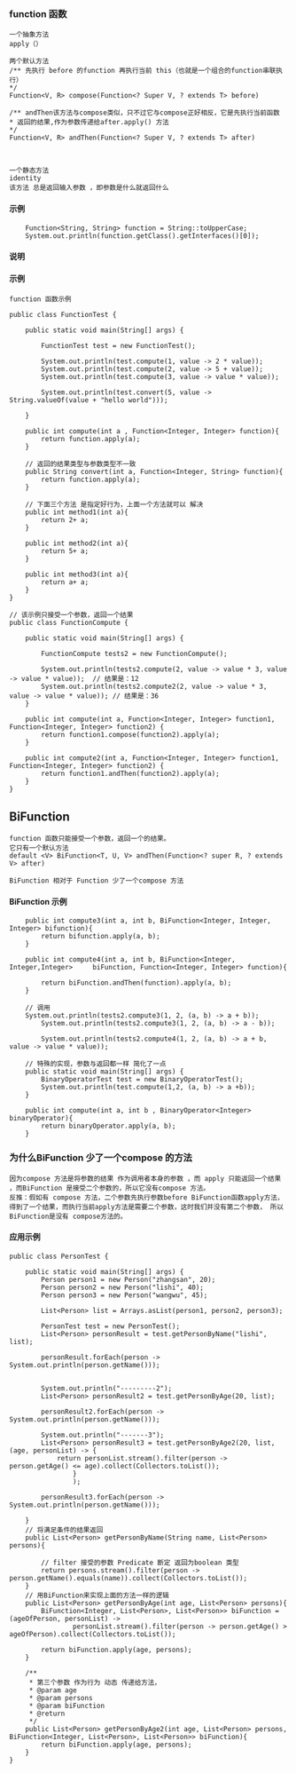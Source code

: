 ### function 函数
    一个抽象方法
    apply（）

    两个默认方法
    /** 先执行 before 的function 再执行当前 this（也就是一个组合的function串联执行）
    */
    Function<V, R> compose(Function<? Super V, ? extends T> before)
    
    /** andThen该方法与compose类似，只不过它与compose正好相反，它是先执行当前函数
    * 返回的结果,作为参数传递给after.apply() 方法
    */
    Function<V, R> andThen(Function<? Super V, ? extends T> after)
    
    
    
    一个静态方法
    identity
    该方法 总是返回输入参数 ，即参数是什么就返回什么

#### 示例
```
    Function<String, String> function = String::toUpperCase;
    System.out.println(function.getClass().getInterfaces()[0]);
```
#### 说明


#### 示例
    function 函数示例
```
public class FunctionTest {

    public static void main(String[] args) {

        FunctionTest test = new FunctionTest();

        System.out.println(test.compute(1, value -> 2 * value));
        System.out.println(test.compute(2, value -> 5 + value));
        System.out.println(test.compute(3, value -> value * value));

        System.out.println(test.convert(5, value -> String.valueOf(value + "hello world")));

    }

    public int compute(int a , Function<Integer, Integer> function){
        return function.apply(a);
    }

    // 返回的结果类型与参数类型不一致
    public String convert(int a, Function<Integer, String> function){
        return function.apply(a);
    }

    // 下面三个方法 是指定好行为，上面一个方法就可以 解决
    public int method1(int a){
        return 2+ a;
    }

    public int method2(int a){
        return 5+ a;
    }

    public int method3(int a){
        return a+ a;
    }
}
```

```
// 该示例只接受一个参数，返回一个结果
public class FunctionCompute {

    public static void main(String[] args) {

        FunctionCompute tests2 = new FunctionCompute();

        System.out.println(tests2.compute(2, value -> value * 3, value -> value * value));  // 结果是：12
        System.out.println(tests2.compute2(2, value -> value * 3, value -> value * value)); // 结果是：36
    }

    public int compute(int a, Function<Integer, Integer> function1, Function<Integer, Integer> function2) {
        return function1.compose(function2).apply(a);
    }

    public int compute2(int a, Function<Integer, Integer> function1, Function<Integer, Integer> function2) {
        return function1.andThen(function2).apply(a);
    }
}
```

## BiFunction
    function 函数只能接受一个参数，返回一个的结果。
    它只有一个默认方法
    default <V> BiFunction<T, U, V> andThen(Function<? super R, ? extends V> after)

    BiFunction 相对于 Function 少了一个compose 方法

#### BiFunction 示例
```
    public int compute3(int a, int b, BiFunction<Integer, Integer, Integer> bifunction){
        return bifunction.apply(a, b);
    }

    public int compute4(int a, int b, BiFunction<Integer, Integer,Integer>     biFunction, Function<Integer, Integer> function){

        return biFunction.andThen(function).apply(a, b);
    }

    // 调用
    System.out.println(tests2.compute3(1, 2, (a, b) -> a + b));
        System.out.println(tests2.compute3(1, 2, (a, b) -> a - b));

        System.out.println(tests2.compute4(1, 2, (a, b) -> a + b, value -> value * value));
```

```
    // 特殊的实现，参数与返回都一样 简化了一点
    public static void main(String[] args) {
        BinaryOperatorTest test = new BinaryOperatorTest();
        System.out.println(test.compute(1,2, (a, b) -> a +b));
    }

    public int compute(int a, int b , BinaryOperator<Integer> binaryOperator){
        return binaryOperator.apply(a, b);
    }
```

### 为什么BiFunction 少了一个compose 的方法
    因为compose 方法是将参数的结果 作为调用者本身的参数 ，而 apply 只能返回一个结果 ，而BiFunction 是接受二个参数的，所以它没有compose 方法。
    反推：假如有 compose 方法，二个参数先执行参数before BiFunction函数apply方法，得到了一个结果，而执行当前apply方法是需要二个参数，这时我们并没有第二个参数， 所以BiFunction是没有 compose方法的。

#### 应用示例
```
public class PersonTest {

    public static void main(String[] args) {
        Person person1 = new Person("zhangsan", 20);
        Person person2 = new Person("lishi", 40);
        Person person3 = new Person("wangwu", 45);

        List<Person> list = Arrays.asList(person1, person2, person3);

        PersonTest test = new PersonTest();
        List<Person> personResult = test.getPersonByName("lishi", list);

        personResult.forEach(person -> System.out.println(person.getName()));


        System.out.println("---------2");
        List<Person> personResult2 = test.getPersonByAge(20, list);

        personResult2.forEach(person -> System.out.println(person.getName()));

        System.out.println("-------3");
        List<Person> personResult3 = test.getPersonByAge2(20, list, (age, personList) -> {
            return personList.stream().filter(person -> person.getAge() <= age).collect(Collectors.toList());
                }
                );

        personResult3.forEach(person -> System.out.println(person.getName()));

    }
    // 将满足条件的结果返回
    public List<Person> getPersonByName(String name, List<Person> persons){

        // filter 接受的参数 Predicate 断定 返回为boolean 类型
        return persons.stream().filter(person -> person.getName().equals(name)).collect(Collectors.toList());
    }
    // 用BiFunction来实现上面的方法一样的逻辑
    public List<Person> getPersonByAge(int age, List<Person> persons){
        BiFunction<Integer, List<Person>, List<Person>> biFunction = (ageOfPerson, personList) ->
                personList.stream().filter(person -> person.getAge() > ageOfPerson).collect(Collectors.toList());

        return biFunction.apply(age, persons);
    }

    /**
     * 第三个参数 作为行为 动态 传递给方法，
     * @param age
     * @param persons
     * @param biFunction
     * @return
     */
    public List<Person> getPersonByAge2(int age, List<Person> persons, BiFunction<Integer, List<Person>, List<Person>> biFunction){
        return biFunction.apply(age, persons);
    }
}

```
